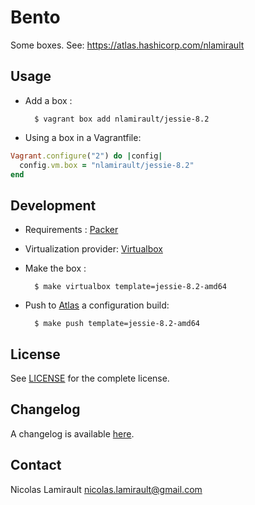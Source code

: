 # Bento

Some boxes. See: https://atlas.hashicorp.com/nlamirault


## Usage

* Add a box :

        $ vagrant box add nlamirault/jessie-8.2

* Using a box in a Vagrantfile:

```ruby
Vagrant.configure("2") do |config|
  config.vm.box = "nlamirault/jessie-8.2"
end
```

## Development

* Requirements : [Packer][]

* Virtualization provider: [Virtualbox][]

* Make the box :

        $ make virtualbox template=jessie-8.2-amd64

* Push to [Atlas][] a configuration build:

        $ make push template=jessie-8.2-amd64


## License

See [LICENSE][] for the complete license.


## Changelog

A changelog is available [here](ChangeLog.md).


## Contact

Nicolas Lamirault <nicolas.lamirault@gmail.com>




[LICENSE]: https://github.com/nlamirault/bento/blob/master/LICENSE



[Packer]: https://www.packer.io/
[Atlas]:  https://atlas.hashicorp.com
[Virtualbox]: https://www.virtualbox.org/
